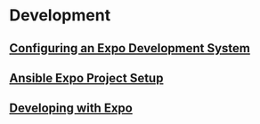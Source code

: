 # Development

## [Configuring an Expo Development System](configuring-an-expo-development-system.md)

## [Ansible Expo Project Setup](ansible-project-setup.md)

## [Developing with Expo](project-development.md)


